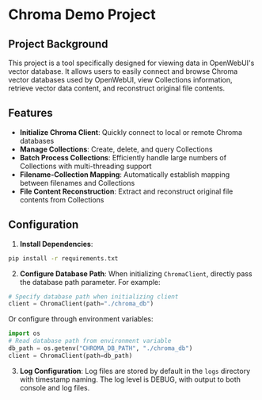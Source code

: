 # Chroma Demo Project
## Project Background

This project is a tool specifically designed for viewing data in OpenWebUI's vector database. It allows users to easily connect and browse Chroma vector databases used by OpenWebUI, view Collections information, retrieve vector data content, and reconstruct original file contents.

## Features

- **Initialize Chroma Client**: Quickly connect to local or remote Chroma databases
- **Manage Collections**: Create, delete, and query Collections
- **Batch Process Collections**: Efficiently handle large numbers of Collections with multi-threading support
- **Filename-Collection Mapping**: Automatically establish mapping between filenames and Collections
- **File Content Reconstruction**: Extract and reconstruct original file contents from Collections

## Configuration

1. **Install Dependencies**:
```bash
pip install -r requirements.txt
```

2. **Configure Database Path**:
When initializing `ChromaClient`, directly pass the database path parameter. For example:
```python
# Specify database path when initializing client
client = ChromaClient(path="./chroma_db")
```

Or configure through environment variables:
```python
import os
# Read database path from environment variable
db_path = os.getenv("CHROMA_DB_PATH", "./chroma_db")
client = ChromaClient(path=db_path)
```

3. **Log Configuration**:
Log files are stored by default in the `logs` directory with timestamp naming. The log level is DEBUG, with output to both console and log files.